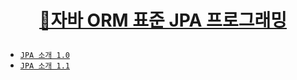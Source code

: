 # <p align="center">[📜자바 ORM 표준 JPA 프로그래밍](https://github.com/Brylimo/TIL/blob/main/%EC%9E%90%EB%B0%94%20ORM%20%ED%91%9C%EC%A4%80%20JPA%20%ED%94%84%EB%A1%9C%EA%B7%B8%EB%9E%98%EB%B0%8D/README.md)</p>

- [`JPA 소개 1.0`](https://github.com/Brylimo/TIL/issues/137)
- [`JPA 소개 1.1`](https://github.com/Brylimo/TIL/issues/138)
